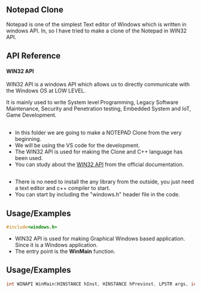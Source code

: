 ## Notepad Clone

Notepad is one of the simplest Text editor of Windows which is written in windows API. In, so I have tried to make a clone of the Notepad in WIN32 API.

## API Reference

#### WIN32 API

WIN32 API is a windows API which allows us to directly communicate with the Windows OS at LOW LEVEL.

It is mainly used to write System level Programming, Legacy Software Maintenance, Security and Penetration testing, Embedded System and IoT, Game Development.
##  
- In this folder we are going to make a NOTEPAD Clone from the very beginning.
- We will be using the VS code for the development.
- The WIN32 API is used for making the Clone and C++ language has been used.
- You can study about the [WIN32 API](https://learn.microsoft.com/en-us/windows/win32/api/) from the official documentation.

##  
- There is no need to install the any library from the outside, you just need a text editor and c++ compiler to start.
- You can start by including the "windows.h" header file in the code.
## Usage/Examples
```C++
#include<windows.h>
```
- WIN32 API is used for making Graphical Windows based application. Since it is a Windows application.
- The entry point is the **WinMain** function.
## Usage/Examples
```C++
int WINAPI WinMain(HINSTANCE hInst, HINSTANCE hPrevinst, LPSTR args, int nCmdShow)
```

